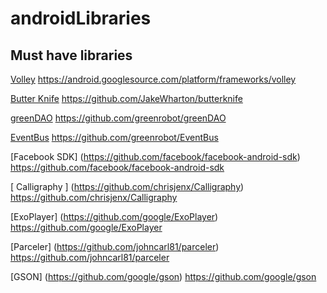 # androidLibraries
## Must have libraries
[Volley](https://android.googlesource.com/platform/frameworks/volley) https://android.googlesource.com/platform/frameworks/volley

[Butter Knife](https://github.com/JakeWharton/butterknife) https://github.com/JakeWharton/butterknife

[greenDAO](https://github.com/greenrobot/greenDAO) https://github.com/greenrobot/greenDAO

[EventBus](https://github.com/greenrobot/EventBus) https://github.com/greenrobot/EventBus

[Facebook SDK] (https://github.com/facebook/facebook-android-sdk) https://github.com/facebook/facebook-android-sdk

[ Calligraphy ] (https://github.com/chrisjenx/Calligraphy) https://github.com/chrisjenx/Calligraphy

[ExoPlayer] (https://github.com/google/ExoPlayer) https://github.com/google/ExoPlayer

[Parceler] (https://github.com/johncarl81/parceler) https://github.com/johncarl81/parceler

[GSON] (https://github.com/google/gson) https://github.com/google/gson
